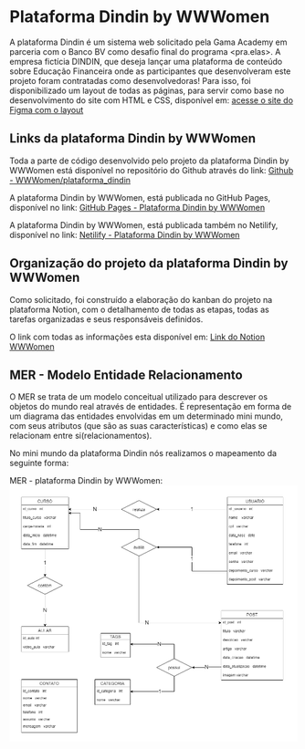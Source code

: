 # Plataforma Dindin by WWWomen

A plataforma Dindin é um sistema web solicitado pela Gama Academy em parceria com o Banco BV como desafio final do programa &lt;pra.elas>. 
A empresa fictícia DINDIN, que deseja lançar uma plataforma de conteúdo sobre Educação Financeira onde as participantes que desenvolveram este projeto foram contratadas como desenvolvedoras!
Para isso, foi disponibilizado um layout de todas as páginas, para servir como base no desenvolvimento do site com HTML e CSS, disponível em: [acesse o site do Figma com o layout](https://www.figma.com/file/fBQ1nm00ynNQPK9GBwyMBc/dindin?node-id=0%3A1)




## Links da plataforma Dindin by WWWomen

Toda a parte de código desenvolvido pelo projeto da plataforma Dindin by WWWomen está disponível no repositório do Github através do link: [Github - WWWomen/plataforma_dindin](https://github.com/WWWomen/plataforma_dindin)


A plataforma Dindin by WWWomen, está publicada no GitHub Pages, disponível no link: [GitHub Pages - Plataforma Dindin by WWWomen](https://wwwomen.github.io/plataforma_dindin/)  


A plataforma Dindin by WWWomen, está publicada também no Netilify, disponível no link: [Netilify - Plataforma Dindin by WWWomen](https://wwwomen.netlify.app)




## Organização do projeto da plataforma Dindin by WWWomen

Como solicitado, foi construído a elaboração do kanban do projeto na plataforma Notion, com o detalhamento de todas as etapas, todas as tarefas organizadas e seus responsáveis definidos.

O link com todas as informações esta disponível em: [Link do Notion WWWomen](https://gboorges.notion.site/gboorges/4ddbf4a312f2425fb19609ca6b3ace81?v=4c78458850d348b9b5bb6d02f320528e)




## MER - Modelo Entidade Relacionamento

O MER se trata de um modelo conceitual utilizado para descrever os objetos do mundo real através de entidades. É representação em forma de um diagrama das entidades envolvidas em um determinado mini mundo, com seus atributos (que são as suas características) e como elas se relacionam entre si(relacionamentos).

No mini mundo da plataforma Dindin nós realizamos o mapeamento da seguinte forma:

MER - plataforma Dindin by WWWomen:
![MER - plataforma Dindin by WWWomen](/img/MER_DINDIN.png 'Imagem do MER - plataforma Dindin by WWWomen')
